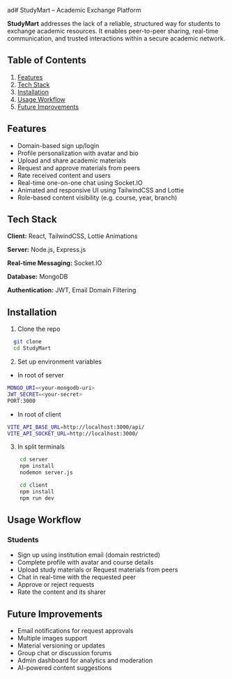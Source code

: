 ad# StudyMart – Academic Exchange Platform

**StudyMart** addresses the lack of a reliable, structured way for students to exchange academic resources. It enables peer-to-peer sharing, real-time communication, and trusted interactions within a secure academic network.

## Table of Contents

1. [Features](#features)  
2. [Tech Stack](#tech-stack)  
3. [Installation](#installation)  
4. [Usage Workflow](#usage-workflow)  
5. [Future Improvements](#future-improvements)  

## Features

- Domain-based sign up/login  
- Profile personalization with avatar and bio  
- Upload and share academic materials  
- Request and approve materials from peers  
- Rate received content and users  
- Real-time one-on-one chat using Socket.IO  
- Animated and responsive UI using TailwindCSS and Lottie  
- Role-based content visibility (e.g. course, year, branch)



## Tech Stack

**Client:** React, TailwindCSS, Lottie Animations

**Server:** Node.js, Express.js  

**Real-time Messaging:** Socket.IO  

**Database:** MongoDB  

**Authentication:** JWT, Email Domain Filtering  


## Installation

1. Clone the repo
```bash
  git clone 
  cd StudyMart
```

2. Set up environment variables
- In root of server
```bash
MONGO_URI=<your-mongodb-uri>
JWT_SECRET=<your-secret>
PORT:3000
```    
- In root of client
```bash
VITE_API_BASE_URL=http://localhost:3000/api/
VITE_API_SOCKET_URL=http://localhost:3000/
```

3. In split terminals
```bash
    cd server
    npm install
    nodemon server.js
```
```bash
    cd client
    npm install
    npm run dev
```

## Usage Workflow

### Students

- Sign up using institution email (domain restricted)  
- Complete profile with avatar and course details  
- Upload study materials or Request materials from peers  
- Chat in real-time with the requested peer
- Approve or reject requests  
- Rate the content and its sharer  
## Future Improvements

- Email notifications for request approvals  
- Multiple images support 
- Material versioning or updates  
- Group chat or discussion forums  
- Admin dashboard for analytics and moderation  
- AI-powered content suggestions

